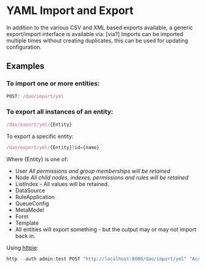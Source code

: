 # YAML Import and Export

In addition to the various CSV and XML based exports available, a generic export/import interface is available via:
[via?]
Imports can be imported multiple times without creating duplicates, this can be used for updating configuration.

## Examples

### To import one or more entities:

```javascript
POST: /dao/import/yml
```

### To export all instances of an entity: 

```javascript
/dao/export/yml/{Entity}
```

To export a specific entity:

```javascript
/dao/export/yml/{Entity}?id={name}
```

Where {Entity} is one of:  

*  User *All permissions and group memberships will be retained*
*  Node *All child nodes, indexes, permissions and rules will be retained*  
*  ListIndex - All values will be retained.  
*  DataSource  
*  RuleApplication  
*  QueueConfig
*  MetaModel
*  Form  
*  Template  
*  All entities will export something - but the output may or may not import back in.  

Using [httpie](https://github.com/jkbrzt/httpie):  

```javascript
http --auth admin:test POST "http://localhost:8080/dao/import/yml" "Accept:*" < ~/test.yml
```
